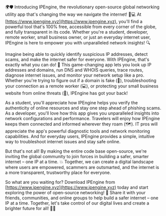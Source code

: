 🌍🛡️ Introducing IPEngine, the revolutionary open-source global networking utility app that's changing the way we navigate the internet! 📡💻 At [https://www.ipengine.xyz](https://www.ipengine.xyz), you'll find a powerful tool that's 100% free, accessible from every corner of the globe, and fully transparent in its code. Whether you're a student, developer, remote worker, small business owner, or just an everyday internet user, IPEngine is here to empower you with unparalleled network insights! 🔍

Imagine being able to quickly identify suspicious IP addresses, detect scams, and make the internet safer for everyone. With IPEngine, that's exactly what you can do! 💪 This game-changing app lets you look up IP addresses and domains, run DNS and WHOIS queries, trace routes, diagnose internet issues, and monitor your network setup like a pro. Whether you're trying to figure out if a domain is fake (👀), troubleshooting your connection as a remote worker (💻), or protecting your small business website from online threats (🚨), IPEngine has got your back!

As a student, you'll appreciate how IPEngine helps you verify the authenticity of online resources and stay one step ahead of phishing scams. As a developer, you'll love how this app gives you unparalleled insights into network configurations and performance. Travelers will enjoy how IPEngine keeps them connected and informed wherever they roam (🗺️). IT pros will appreciate the app's powerful diagnostic tools and network monitoring capabilities. And for everyday users, IPEngine provides a simple, intuitive way to troubleshoot internet issues and stay safe online.

But that's not all! By making the entire code base open-source, we're inviting the global community to join forces in building a safer, smarter internet – one IP at a time. 💥 Together, we can create a digital landscape where users are empowered, scammers are outsmarted, and the internet is a more transparent, trustworthy place for everyone.

So what are you waiting for? Download IPEngine from [https://www.ipengine.xyz](https://www.ipengine.xyz) today and start exploring the power of open-source networking! 🚀 Share it with your friends, communities, and online groups to help build a safer internet – one IP at a time. Together, let's take control of our digital lives and create a brighter future for all! 💪🌟